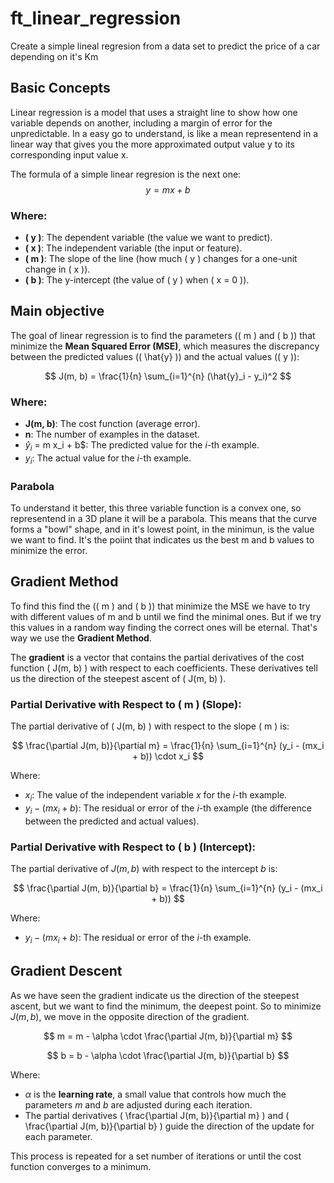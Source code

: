 
# ft_linear_regression

Create a simple lineal regresion from a data set to predict the price of a car depending on it's Km

## Basic Concepts
Linear regression is a model that uses a straight line to show how one variable depends on another, including a margin of error for the unpredictable. In a easy go to understand, is like a mean representend in a linear way that gives you the more approximated output value y to its corresponding input value x.

The formula of a simple linear regresion is the next one:
$$
y = mx + b
$$
### Where:
- **\( y \)**: The dependent variable (the value we want to predict).
- **\( x \)**: The independent variable (the input or feature).
- **\( m \)**: The slope of the line (how much \( y \) changes for a one-unit change in \( x \)).
- **\( b \)**: The y-intercept (the value of \( y \) when \( x = 0 \)).
## Main objective
The goal of linear regression is to find the parameters (\( m \) and \( b \)) that minimize the **Mean Squared Error (MSE)**, which measures the discrepancy between the predicted values (\( \hat{y} \)) and the actual values (\( y \)):

$$
J(m, b) = \frac{1}{n} \sum_{i=1}^{n} (\hat{y}_i - y_i)^2
$$

### Where:
- **J(m, b)**: The cost function (average error).
- **n**: The number of examples in the dataset.
- $\hat{y}_i$ = m x_i + b$: The predicted value for the $i$-th example.
- $y_i$: The actual value for the $i$-th example.

### Parabola
To understand it better, this three variable function is a convex one, so representend in a 3D plane it will be a parabola. This means that the curve forms a "bowl" shape, and in it's lowest point, in the minimun, is the value we want to find. It's the poiint that indicates us the best m and b values to minimize the error.
## Gradient Method
To find this find the (\( m \) and \( b \)) that minimize the MSE we have to try with different values of m and b until we find the minimal ones. But if we try this values in a random way finding the correct ones will be eternal. That's way we use the **Gradient Method**.


The **gradient** is a vector that contains the partial derivatives of the cost function \( J(m, b) \) with respect to each coefficients. These derivatives tell us the direction of the steepest ascent of \( J(m, b) \).

### Partial Derivative with Respect to \( m \) (Slope):

The partial derivative of \( J(m, b) \) with respect to the slope \( m \) is:

$$
\frac{\partial J(m, b)}{\partial m} = \frac{1}{n} \sum_{i=1}^{n} (y_i - (mx_i + b)) \cdot x_i
$$

Where:

- $x_i$: The value of the independent variable $x$ for the $i$-th example.
- $y_i - (mx_i + b)$: The residual or error of the $i$-th example (the difference between the predicted and actual values).

### Partial Derivative with Respect to \( b \) (Intercept):

The partial derivative of $J(m, b)$ with respect to the intercept $b$ is:

$$
\frac{\partial J(m, b)}{\partial b} = \frac{1}{n} \sum_{i=1}^{n} (y_i - (mx_i + b))
$$

Where:

- $y_i - (mx_i + b)$: The residual or error of the $i$-th example.


## Gradient Descent

As we have seen the gradient indicate us the direction of the steepest ascent, but we want to find the minimum, the deepest point. So to minimize $J(m, b)$, we move in the opposite direction of the gradient.

$$
m = m - \alpha \cdot \frac{\partial J(m, b)}{\partial m}
$$

$$
b = b - \alpha \cdot \frac{\partial J(m, b)}{\partial b}
$$

Where:

- $\alpha$ is the **learning rate**, a small value that controls how much the parameters $m$ and $b$ are adjusted during each iteration.
- The partial derivatives \( \frac{\partial J(m, b)}{\partial m} \) and \( \frac{\partial J(m, b)}{\partial b} \) guide the direction of the update for each parameter.

This process is repeated for a set number of iterations or until the cost function converges to a minimum.
